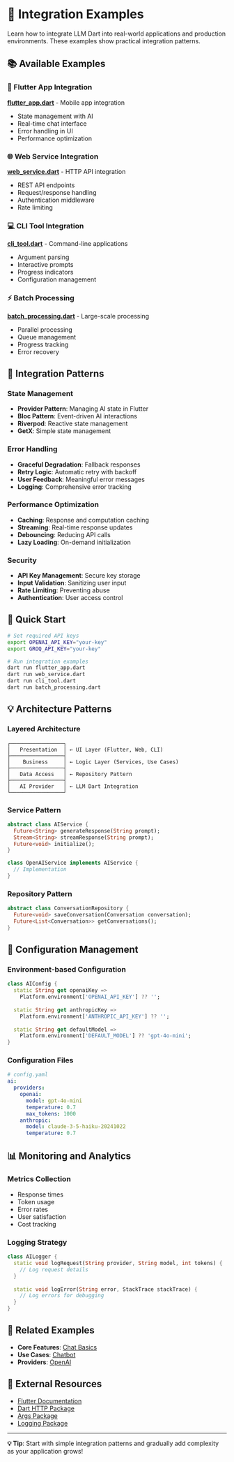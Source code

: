 # 🔧 Integration Examples

Learn how to integrate LLM Dart into real-world applications and production environments. These examples show practical integration patterns.

## 📚 Available Examples

### 📱 Flutter App Integration
**[flutter_app.dart](flutter_app.dart)** - Mobile app integration
- State management with AI
- Real-time chat interface
- Error handling in UI
- Performance optimization

### 🌐 Web Service Integration
**[web_service.dart](web_service.dart)** - HTTP API integration
- REST API endpoints
- Request/response handling
- Authentication middleware
- Rate limiting

### 💻 CLI Tool Integration
**[cli_tool.dart](cli_tool.dart)** - Command-line applications
- Argument parsing
- Interactive prompts
- Progress indicators
- Configuration management

### ⚡ Batch Processing
**[batch_processing.dart](batch_processing.dart)** - Large-scale processing
- Parallel processing
- Queue management
- Progress tracking
- Error recovery

## 🎯 Integration Patterns

### State Management
- **Provider Pattern**: Managing AI state in Flutter
- **Bloc Pattern**: Event-driven AI interactions
- **Riverpod**: Reactive state management
- **GetX**: Simple state management

### Error Handling
- **Graceful Degradation**: Fallback responses
- **Retry Logic**: Automatic retry with backoff
- **User Feedback**: Meaningful error messages
- **Logging**: Comprehensive error tracking

### Performance Optimization
- **Caching**: Response and computation caching
- **Streaming**: Real-time response updates
- **Debouncing**: Reducing API calls
- **Lazy Loading**: On-demand initialization

### Security
- **API Key Management**: Secure key storage
- **Input Validation**: Sanitizing user input
- **Rate Limiting**: Preventing abuse
- **Authentication**: User access control

## 🚀 Quick Start

```bash
# Set required API keys
export OPENAI_API_KEY="your-key"
export GROQ_API_KEY="your-key"

# Run integration examples
dart run flutter_app.dart
dart run web_service.dart
dart run cli_tool.dart
dart run batch_processing.dart
```

## 💡 Architecture Patterns

### Layered Architecture
```
┌─────────────────┐
│   Presentation  │ ← UI Layer (Flutter, Web, CLI)
├─────────────────┤
│    Business     │ ← Logic Layer (Services, Use Cases)
├─────────────────┤
│   Data Access   │ ← Repository Pattern
├─────────────────┤
│   AI Provider   │ ← LLM Dart Integration
└─────────────────┘
```

### Service Pattern
```dart
abstract class AIService {
  Future<String> generateResponse(String prompt);
  Stream<String> streamResponse(String prompt);
  Future<void> initialize();
}

class OpenAIService implements AIService {
  // Implementation
}
```

### Repository Pattern
```dart
abstract class ConversationRepository {
  Future<void> saveConversation(Conversation conversation);
  Future<List<Conversation>> getConversations();
}
```

## 🔧 Configuration Management

### Environment-based Configuration
```dart
class AIConfig {
  static String get openaiKey => 
    Platform.environment['OPENAI_API_KEY'] ?? '';
  
  static String get anthropicKey => 
    Platform.environment['ANTHROPIC_API_KEY'] ?? '';
  
  static String get defaultModel => 
    Platform.environment['DEFAULT_MODEL'] ?? 'gpt-4o-mini';
}
```

### Configuration Files
```yaml
# config.yaml
ai:
  providers:
    openai:
      model: gpt-4o-mini
      temperature: 0.7
      max_tokens: 1000
    anthropic:
      model: claude-3-5-haiku-20241022
      temperature: 0.7
```

## 📊 Monitoring and Analytics

### Metrics Collection
- Response times
- Token usage
- Error rates
- User satisfaction
- Cost tracking

### Logging Strategy
```dart
class AILogger {
  static void logRequest(String provider, String model, int tokens) {
    // Log request details
  }
  
  static void logError(String error, StackTrace stackTrace) {
    // Log errors for debugging
  }
}
```

## 🔗 Related Examples

- **Core Features**: [Chat Basics](../02_core_features/chat_basics.dart)
- **Use Cases**: [Chatbot](../05_use_cases/chatbot.dart)
- **Providers**: [OpenAI](../04_providers/openai/basic_usage.dart)

## 📖 External Resources

- [Flutter Documentation](https://flutter.dev/docs)
- [Dart HTTP Package](https://pub.dev/packages/http)
- [Args Package](https://pub.dev/packages/args)
- [Logging Package](https://pub.dev/packages/logging)

---

**💡 Tip**: Start with simple integration patterns and gradually add complexity as your application grows!
